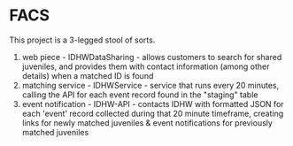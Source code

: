 # FACS
This project is a 3-legged stool of sorts.  
1. web piece - IDHWDataSharing - allows customers to search for shared juveniles, and provides them with contact information (among other details) when a matched ID is found
2. matching service - IDHWService - service that runs every 20 minutes, calling the API for each event record found in the "staging" table
3. event notification - IDHW-API - contacts IDHW with formatted JSON for each 'event' record collected during that 20 minute timeframe, creating links for newly matched juveniles & event notifications for previously matched juveniles

